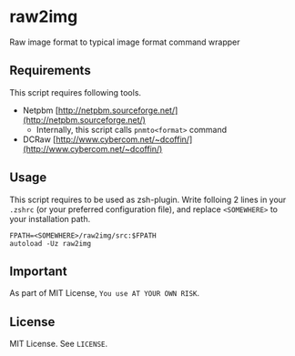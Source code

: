 # raw2img

Raw image format to typical image format command wrapper

## Requirements

This script requires following tools.

* Netpbm [http://netpbm.sourceforge.net/](http://netpbm.sourceforge.net/)
    * Internally, this script calls `pnmto<format>` command
* DCRaw [http://www.cybercom.net/~dcoffin/](http://www.cybercom.net/~dcoffin/)

## Usage

This script requires to be used as zsh-plugin.
Write folloing 2 lines in your `.zshrc` (or your preferred configuration file), and replace `<SOMEWHERE>` to your installation path.

```
FPATH=<SOMEWHERE>/raw2img/src:$FPATH
autoload -Uz raw2img
```

## Important

As part of MIT License, `You use AT YOUR OWN RISK`.

## License

MIT License. See `LICENSE`.
